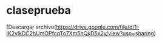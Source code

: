 # claseprueba
[Descargar archivo(https://drive.google.com/file/d/1-IK2vlkDC2hUmOPfcqTo7Xm5hQkD5x2y/view?usp=sharing)

